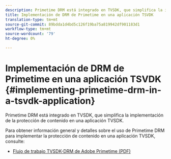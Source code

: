```yaml
---
description: Primetime DRM está integrado en TVSDK, que simplifica la implementación de la protección de contenido en una aplicación TVSDK.
title: Implementación de DRM de Primetime en una aplicación TSVDK
translation-type: tm+mt
source-git-commit: 89bdda1d4bd5c126f19ba75a819942df901183d1
workflow-type: tm+mt
source-wordcount: '79'
ht-degree: 0%

---
```



# Implementación de DRM de Primetime en una aplicación TSVDK {#implementing-primetime-drm-in-a-tsvdk-application}

Primetime DRM está integrado en TVSDK, que simplifica la implementación de la protección de contenido en una aplicación TVSDK.

Para obtener información general y detalles sobre el uso de Primetime DRM para implementar la protección de contenido en una aplicación TVSDK, consulte:

* [Flujo de trabajo TVSDK-DRM de Adobe Primetime (PDF)](https://helpx.adobe.com/content/dam/help/en/primetime/drm/drm_tvsdk_drm_workflow.pdf)